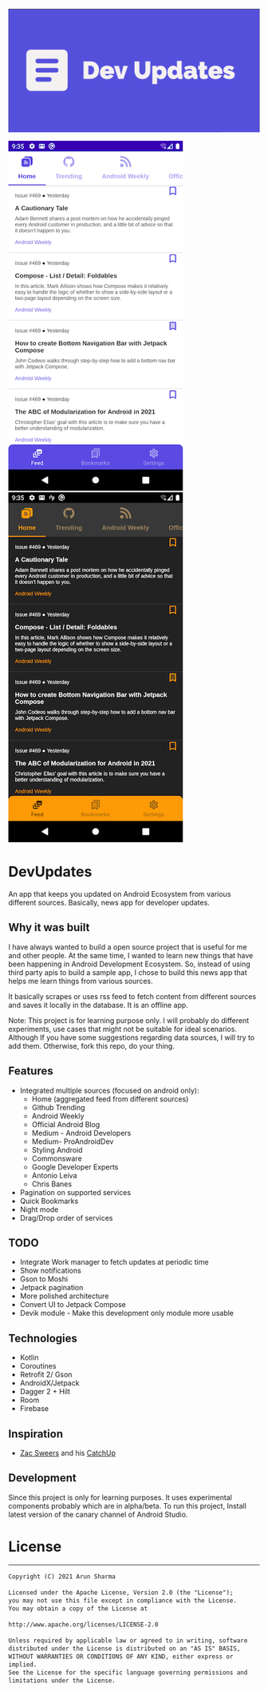 <p>
<img src="https://github.com/DroidNinja/DevUpdates/blob/master/art/banner.png?raw=true"/>
</p>

<p>
<img src="https://github.com/DroidNinja/DevUpdates/blob/master/art/light_theme.png?raw=true"/>

<img src="https://github.com/DroidNinja/DevUpdates/blob/master/art/dark_theme.png?raw=true"/>
</p>

DevUpdates
=======

An app that keeps you updated on Android Ecosystem from various different sources. Basically, news app for developer updates.

## Why it was built
I have always wanted to build a open source project that is useful for me and other people. At the same time, I wanted to learn
new things that have been happening in Android Development Ecosystem. So, instead of using third party apis to build a sample app, I chose 
to build this news app that helps me learn things from various sources.

It basically scrapes or uses rss feed to fetch content from different sources and saves it locally in the database. It is an offline app.

Note: This project is for learning purpose only. I will probably do different experiments, use cases that might not be suitable for ideal scenarios.
Although If you have some suggestions regarding data sources, I will try to add them. Otherwise, fork this repo, do your thing.

## Features

- Integrated multiple sources (focused on android only):
    - Home (aggregated feed from different sources)
    - Github Trending 
    - Android Weekly
    - Official Android Blog
    - Medium - Android Developers
    - Medium- ProAndroidDev
    - Styling Android
    - Commonsware
    - Google Developer Experts
    - Antonio Leiva
    - Chris Banes
- Pagination on supported services
- Quick Bookmarks  
- Night mode
- Drag/Drop order of services

## TODO
- Integrate Work manager to fetch updates at periodic time
- Show notifications  
- Gson to Moshi
- Jetpack pagination
- More polished architecture
- Convert UI to Jetpack Compose
- Devik module - Make this development only module more usable


## Technologies

- Kotlin
- Coroutines  
- Retrofit 2/ Gson
- AndroidX/Jetpack
- Dagger 2 + Hilt
- Room
- Firebase

## Inspiration

- [Zac Sweers](https://twitter.com/ZacSweers) and his [CatchUp](https://github.com/ZacSweers/CatchUp)

## Development

Since this project is only for learning purposes. It uses experimental components probably which are in 
alpha/beta. To run this project, Install latest version of the canary channel of Android Studio.

# License
-------

	Copyright (C) 2021 Arun Sharma

	Licensed under the Apache License, Version 2.0 (the "License");
	you may not use this file except in compliance with the License.
	You may obtain a copy of the License at

	http://www.apache.org/licenses/LICENSE-2.0

	Unless required by applicable law or agreed to in writing, software
	distributed under the License is distributed on an "AS IS" BASIS,
	WITHOUT WARRANTIES OR CONDITIONS OF ANY KIND, either express or implied.
	See the License for the specific language governing permissions and
	limitations under the License.